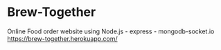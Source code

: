 # Brew-Together
Online Food order website using Node.js - express - mongodb-socket.io
https://brew-together.herokuapp.com/
